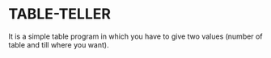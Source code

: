 # TABLE-TELLER
It is a simple table program in which you have to give two values (number of table and till where you want).
